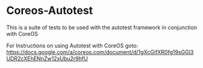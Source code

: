 Coreos-Autotest
===============

This is a suite of tests to be used with the autotest framework in conjunction with CoreOS

For Instructions on using Autotest with CoreOS goto: 
https://docs.google.com/a/coreos.com/document/d/1gXcGifXR0fg19sGGl3UDR2cXEhENnZw12xUbu2r9hfU
